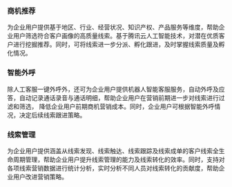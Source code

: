 ### 商机推荐
为企业用户提供基于地区、行业、经营状况、知识产权、产品服务等维度，帮助企业用户筛选符合客户画像的高质量线索。基于腾讯云人工智能技术，对潜在优质客户进行挖掘推荐。同时，可将线索进一步分派、孵化跟进，及时掌握线索质量及孵化情况。

### 智能外呼
除人工客服一键外呼外，还可为企业用户提供机器人智能客服服务，自动外呼及应答，自动记录通话录音与通话明细，帮助企业用户在营销前期进一步对线索进行过滤和筛选， 降低企业用户前期商机营销成本。同时，企业用户可根据智能外呼情况，决定后续线索跟进策略。

### 线索管理
为企业用户提供涵盖从线索发现、线索触达、线索跟踪及线索成单的客户线索全生命周期管理，帮助企业用户提升线索管理的能力及线索转化的效率。同时，支持对各项线索营销数据进行统计分析，实时分析不同人员对线索转化的贡献度，帮助企业用户改进营销策略。
